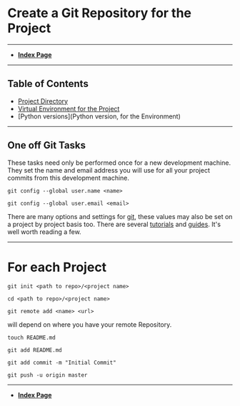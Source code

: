 # Create a Git Repository for the Project
---


* **[Index Page](README.md)**

----

## Table of Contents

* [Project Directory](#Project-Directory)
* [Virtual Environment for the Project](CreateVENV.md)
* [Python versions](Python version, for the Environment)




----
## One off Git Tasks
These tasks need only be performed once for a new development machine. They set the name and email address you will use for all your project commits from this development machine.


`git config --global user.name <name>`

`git config --global user.email <email>`


There are many options and settings for [git](https://git-scm.com/), these values may also be set on a project by project basis too. There are several [tutorials](https://git-scm.com/docs/gittutorial) and [guides](http://rogerdudler.github.io/git-guide/). It's well worth reading a few.


----
# For each Project

`git init <path to repo>/<project name>`

`cd <path to repo>/<project name>`

`git remote add <name> <url>`

<url> will depend on where you have your remote Repository.


`touch README.md`

`git add README.md`

`git add commit -m "Initial Commit"`

`git push -u origin master`


----

* **[Index Page](README.md)**



